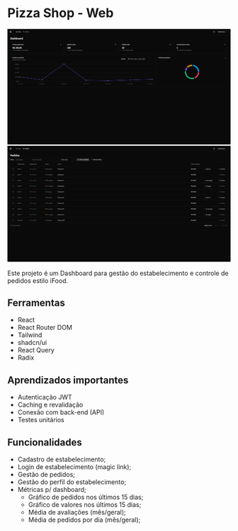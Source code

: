 # Pizza Shop - Web

<img src="./public/dashboard.png">
<img src="./public/orders.png">

Este projeto é um Dashboard para gestão do estabelecimento e controle de pedidos estilo iFood.

## Ferramentas
- React
- React Router DOM
- Tailwind
- shadcn/ui
- React Query
- Radix

## Aprendizados importantes

- Autenticação JWT
- Caching e revalidação
- Conexão com back-end (API)
- Testes unitários

## Funcionalidades

- Cadastro de estabelecimento;
- Login de estabelecimento (magic link);
- Gestão de pedidos;
- Gestão do perfil do estabelecimento;
- Métricas p/ dashboard;
  - Gráfico de pedidos nos últimos 15 dias;
  - Gráfico de valores nos últimos 15 dias;
  - Média de avaliações (mês/geral);
  - Média de pedidos por dia (mês/geral);